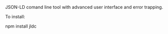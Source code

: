 JSON-LD comand line tool with advanced user interface and error trapping.

To install:

npm install jldc